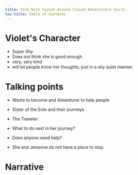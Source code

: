 ```yaml
---
title: Talk With Violet Around Closed Adventurers Guild
toc-title: Table of Contents
---
```


# Violet's Character

- Super Shy
- Does not think she is good enough
- very, very kind
- will let people know her thoughts, just in a shy quiet manner.

# Talking points

- Wants to become and Adventurer to help people

- Sister of the Sole and their journeys

- The Traveler

- What to do next in her journey?

- Does anyone need help?

- She and Jenavive do not have a place to stay.

# Narrative

